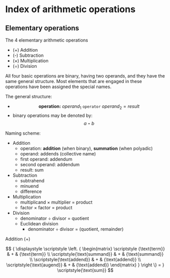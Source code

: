 # Index of arithmetic operations

## Elementary operations

The 4 elementary arithmetic operations
- (+) Addition
- (-) Subtraction
- (×) Multiplication
- (÷) Division


All four basic operations are binary, having two operands, and they have the same general structure. Most elements that are engaged in these operations have been assigned the special names.

The general structure:
- $$\textbf{operation:}\ operand_1\ \texttt{operator}\ operand_2 = result$$
- binary operations may be denoted by: $$a \star b$$

Naming scheme:
* Addition
  - operation: **addition** (when binary), **summation** (when polyadic)
  - operand: addends (collective name)
  - first operand: addendum
  - second operand: addendum
  - result: sum
* Subtraction
  - subtrahend
  - minuend
  - difference
* Multiplication
  - multiplicand × multiplier = product
  - factor × factor = product
* Division
  - denominator ÷ divisor = quotient
  * Euclidean division
    - denominator ÷ divisor = (quotient, remainder)


Addition (+)

$$
{
  \displaystyle 
  \scriptstyle
  \left.
    {
    \begin{matrix}
      \scriptstyle {\text{term}}   & + & {\text{term}}    \\
      \scriptstyle{\text{summand}} & + & {\text{summand}} \\
      \scriptstyle{\text{addend}}  & + & {\text{addend}}  \\
      \scriptstyle{\text{augend}}  & + & {\text{addend}}
    \end{matrix}
    }
  \right
  \} = 
} \scriptstyle{\text{sum}}
$$
